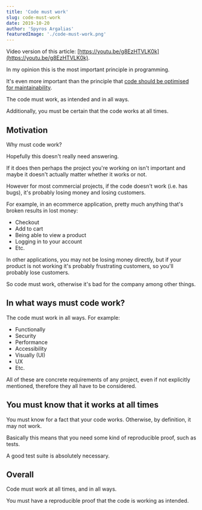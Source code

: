 ```yaml
---
title: 'Code must work'
slug: code-must-work
date: 2019-10-20
author: 'Spyros Argalias'
featuredImage: './code-must-work.png'
---
```


Video version of this article: [https://youtu.be/g8EzHTVLK0k](https://youtu.be/g8EzHTVLK0k).

In my opinion this is the most important principle in programming.

It's even more important than the principle that [code should be optimised for maintainability](/blog/code-should-be-optimised-for-maintainability/).

The code must work, as intended and in all ways.

Additionally, you must be certain that the code works at all times.

## Motivation

Why must code work?

Hopefully this doesn't really need answering.

If it does then perhaps the project you're working on isn't important and maybe it doesn't actually matter whether it works or not.

However for most commercial projects, if the code doesn't work (i.e. has bugs), it's probably losing money and losing customers.

For example, in an ecommerce application, pretty much anything that's broken results in lost money:

- Checkout
- Add to cart
- Being able to view a product
- Logging in to your account
- Etc.

In other applications, you may not be losing money directly, but if your product is not working it's probably frustrating customers, so you'll probably lose customers.

So code must work, otherwise it's bad for the company among other things.

## In what ways must code work?

The code must work in all ways. For example:

- Functionally
- Security
- Performance
- Accessibility
- Visually (UI)
- UX
- Etc.

All of these are concrete requirements of any project, even if not explicitly mentioned, therefore they all have to be considered.

## You must know that it works at all times

You must know for a fact that your code works. Otherwise, by definition, it may not work.

Basically this means that you need some kind of reproducible proof, such as tests.

A good test suite is absolutely necessary.

## Overall

Code must work at all times, and in all ways.

You must have a reproducible proof that the code is working as intended.
